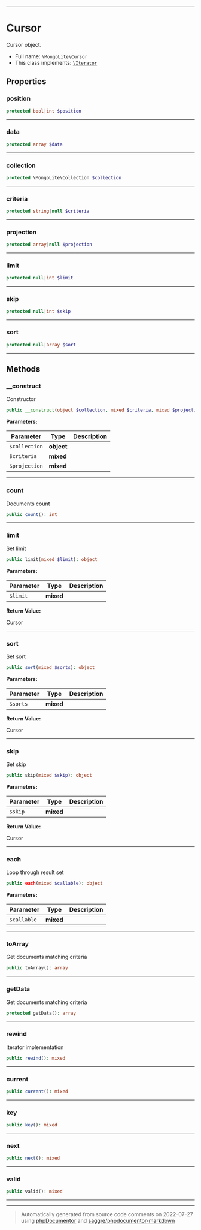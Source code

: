 ***

# Cursor

Cursor object.



* Full name: `\MongoLite\Cursor`
* This class implements:
[`\Iterator`](../Iterator.md)



## Properties


### position



```php
protected bool|int $position
```






***

### data



```php
protected array $data
```






***

### collection



```php
protected \MongoLite\Collection $collection
```






***

### criteria



```php
protected string|null $criteria
```






***

### projection



```php
protected array|null $projection
```






***

### limit



```php
protected null|int $limit
```






***

### skip



```php
protected null|int $skip
```






***

### sort



```php
protected null|array $sort
```






***

## Methods


### __construct

Constructor

```php
public __construct(object $collection, mixed $criteria, mixed $projection = null): mixed
```








**Parameters:**

| Parameter | Type | Description |
|-----------|------|-------------|
| `$collection` | **object** |  |
| `$criteria` | **mixed** |  |
| `$projection` | **mixed** |  |




***

### count

Documents count

```php
public count(): int
```











***

### limit

Set limit

```php
public limit(mixed $limit): object
```








**Parameters:**

| Parameter | Type | Description |
|-----------|------|-------------|
| `$limit` | **mixed** |  |


**Return Value:**

Cursor



***

### sort

Set sort

```php
public sort(mixed $sorts): object
```








**Parameters:**

| Parameter | Type | Description |
|-----------|------|-------------|
| `$sorts` | **mixed** |  |


**Return Value:**

Cursor



***

### skip

Set skip

```php
public skip(mixed $skip): object
```








**Parameters:**

| Parameter | Type | Description |
|-----------|------|-------------|
| `$skip` | **mixed** |  |


**Return Value:**

Cursor



***

### each

Loop through result set

```php
public each(mixed $callable): object
```








**Parameters:**

| Parameter | Type | Description |
|-----------|------|-------------|
| `$callable` | **mixed** |  |




***

### toArray

Get documents matching criteria

```php
public toArray(): array
```











***

### getData

Get documents matching criteria

```php
protected getData(): array
```











***

### rewind

Iterator implementation

```php
public rewind(): mixed
```











***

### current



```php
public current(): mixed
```











***

### key



```php
public key(): mixed
```











***

### next



```php
public next(): mixed
```











***

### valid



```php
public valid(): mixed
```











***


***
> Automatically generated from source code comments on 2022-07-27 using [phpDocumentor](http://www.phpdoc.org/) and [saggre/phpdocumentor-markdown](https://github.com/Saggre/phpDocumentor-markdown)
